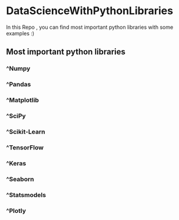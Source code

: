 # DataScienceWithPythonLibraries
In this Repo , you can find most important python libraries with some examples :)

## Most important python libraries

### ^Numpy

### ^Pandas

### ^Matplotlib

### ^SciPy

### ^Scikit-Learn

### ^TensorFlow 

### ^Keras

### ^Seaborn 

### ^Statsmodels 

### ^Plotly 




 

